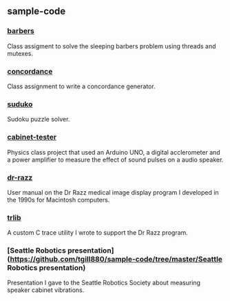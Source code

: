 ## sample-code

### [barbers](https://github.com/tgill880/sample-code/tree/master/barbers)
Class assigment to solve the sleeping barbers problem using threads and mutexes.

### [concordance](https://github.com/tgill880/sample-code/tree/master/concordance)
Class assignment to write a concordance generator.

### [suduko](https://github.com/tgill880/sample-code/tree/master/sudoku)
Sudoku puzzle solver.

### [cabinet-tester](https://github.com/tgill880/sample-code/tree/master/cabinet-tester)
Physics class project that used an Arduino UNO, a digital acclerometer and a power amplifier to measure the effect 
of sound pulses on a audio speaker.

### [dr-razz](https://github.com/tgill880/sample-code/tree/master/dr-razz)
User manual on the Dr Razz medical image display program I developed in the 1990s for Macintosh computers.

### [trlib](https://github.com/tgill880/sample-code/tree/master/master/trlib)
A custom C trace utility I wrote to support the Dr Razz program.

### [Seattle Robotics presentation](https://github.com/tgill880/sample-code/tree/master/Seattle Robotics presentation)
Presentation I gave to the Seattle Robotics Society about measuring speaker cabinet vibrations.
